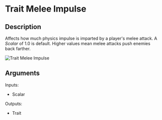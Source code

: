 # Trait Melee Impulse

## Description

Affects how much physics impulse is imparted by a player's melee attack. A _Scalar_ of 1.0 is default. Higher values mean melee attacks push enemies back farther.

![Trait Melee Impulse](../../.gitbook/assets/images/scripting/traits/trait-melee-impulse.png)

## Arguments

Inputs:

* Scalar

Outputs:

* Trait
